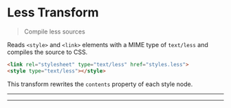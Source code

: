 # Less Transform

> Compile less sources

Reads `<style>` and `<link>` elements with a MIME type of `text/less` and compiles the source to CSS.

```html
<link rel="stylesheet" type="text/less" href="styles.less">
<style type="text/less"></style>
```

This transform rewrites the `contents` property of each style node.

<? @include {=readme} install.md  ?>

***
<!-- @toc -->
***

<? @include {=readme} usage.md config.md ?>

<? @include ../../../doc/readme/license.md ?>
<? @include ../../../doc/readme/links.md ?>
